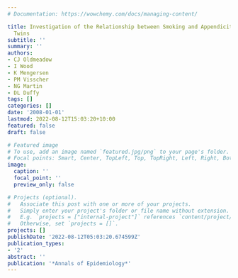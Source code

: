 ```yaml
---
# Documentation: https://wowchemy.com/docs/managing-content/

title: Investigation of the Relationship between Smoking and Appendicitis in Australian
  Twins
subtitle: ''
summary: ''
authors:
- CJ Oldmeadow
- I Wood
- K Mengersen
- PM Visscher
- NG Martin
- DL Duffy
tags: []
categories: []
date: '2008-01-01'
lastmod: 2022-08-12T15:03:20+10:00
featured: false
draft: false

# Featured image
# To use, add an image named `featured.jpg/png` to your page's folder.
# Focal points: Smart, Center, TopLeft, Top, TopRight, Left, Right, BottomLeft, Bottom, BottomRight.
image:
  caption: ''
  focal_point: ''
  preview_only: false

# Projects (optional).
#   Associate this post with one or more of your projects.
#   Simply enter your project's folder or file name without extension.
#   E.g. `projects = ["internal-project"]` references `content/project/deep-learning/index.md`.
#   Otherwise, set `projects = []`.
projects: []
publishDate: '2022-08-12T05:03:20.674599Z'
publication_types:
- '2'
abstract: ''
publication: '*Annals of Epidemiology*'
---
```

